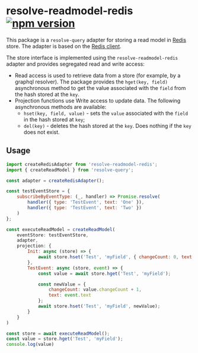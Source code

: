 
# **resolve-readmodel-redis** [![npm version](https://badge.fury.io/js/resolve-readmodel-redis.svg)](https://badge.fury.io/js/resolve-readmodel-redis)

This package is a `resolve-query` adapter for storing a read model in [Redis](https://redis.io/) store. The adapter is based on the [Redis client](https://github.com/NodeRedis/node_redis).

The store interface is implemented using the `resolve-readmodel-redis` adapter and provides segregated read and write access:
- Read access is used to retrieve data from a store (for example, by a graphql resolver). The package provides the `hget(key, field)` asynchronous method to get the value associated with the `field` from the hash stored at the `key`.
- Projection functions use Write access to update data. The following asynchronous methods are available:
    * `hset(key, field, value)` - sets the `value` associated with the `field` in the hash stored at `key`;
    * `del(key)` - deletes the hash stored at the `key`. Does nothing if the `key` does not exist.

## Usage

```js
import createRedisAdapter from 'resolve-readmodel-redis';
import { createReadModel } from 'resolve-query';

const adapter = createRedisAdapter();

const testEventStore = {
    subscribeByEventType: (_, handler) => Promise.resolve(
        handler({ type: 'TestEvent', text: 'One' }),
        handler({ type: 'TestEvent', text: 'Two' })
    )
};

const executeReadModel = createReadModel(
    eventStore: testEventStore,
    adapter,
    projection: {
        Init: async (store) => {
            await store.hset('Test', 'myField', { changeCount: 0, text: 'Initial' })
        },
        TestEvent: async (store, event) => {
            const value = await store.hget('Test', 'myField');

            const newValue = { 
                changeCount: value.changeCount + 1,
                text: event.text
            };
            await store.hset('Test', 'myField', newValue);
        }
    }
)

const store = await executeReadModel();
const value = store.hget('Test', 'myField');
console.log(value)
```
